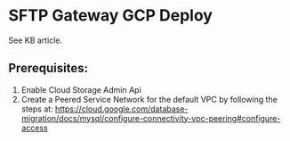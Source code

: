 # SFTP Gateway GCP Deploy

See KB article.

## Prerequisites:
1. Enable Cloud Storage Admin Api
2. Create a Peered Service Network for the default VPC by following the steps at:
   https://cloud.google.com/database-migration/docs/mysql/configure-connectivity-vpc-peering#configure-access
